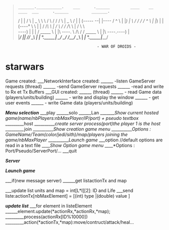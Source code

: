 >     _______.___________.    ___      .______         ____    __    ____  ___      .______          _______.
>    /       |           |   /   \     |   _  \        \   \  /  \  /   / /   \     |   _  \        /       |
>   |   (----- --|  |----   /  ^  \    |  |_)  |        \   \/    \/   / /  ^  \    |  |_)  |      |   (----°
>    \   \       |  |      /  /_\  \   |      /          \            / /  /_\  \   |      /        \   \    
> ----)   |      |  |     /  _____  \  |  |\  \----.      \    /\    / /  _____  \  |  |\  \----.----)   |   
>|_______/       |__|    /__/     \__\ | _| °._____|       \__/  \__/ /__/     \__\ | _| °._____|_______/    
                                                                                                              
                                            - WAR OF DROIDS -

# starwars


Game created:
___NetworkInterface created: 
______ -listen GameServer requests (thread)
______ -send GameServer requests
______ -read and write to Rx et Tx Buffers
___GUI created:
______ (thread)
______ - read Game data (players/units/building)
______ - write and display the window
______ - get user events
______ - write Game data (players/units/building)


***Menu selection***
___play
______solo
______Lan
_______*Show current hosted game(name/nbPlayers:nbMaxPlayer/IP/port) + pseudo textbox*
_________host
__________*create server process(port)the player 1 is the host* 
_________join
__________*Show creation game menu*
__________*Options : GameName/Team(color/jedi/sith)/map/players joining the game/nbMaxPlayer*
__________*Launch game*
___option //default options are read in a text file
____*Show Option game menu*
____*Options : Port/Pseudo/ServerPort/...
___quit

***Server***


***Launch game***

___if(new message server)
______get listactionTx and map

___update list units and map = int[L*l][2]: ID and Life
___send liste:actionTx[nbMaxElement] = [(int) type |(double) value ] 
               
***update list***
___for element in listeElement
______element.update(*actionRx,*actionRx,*map);
_________process(actionRx[ID%10000])
_________action(*actionTx,*map):move/contruct/attack/heal...






